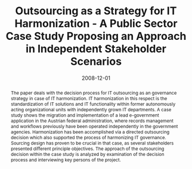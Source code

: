 ---
abstract: The paper deals with the decision process for IT outsourcing as an governance
  strategy in case of IT harmonization. IT harmonization in this respect is the standardization
  of IT solutions and IT functionality within former autonomously acting organizational
  units with independently grown IT departments. A case study shows the migration
  and implementation of a lead e-government application in the Austrian federal administration,
  where records management and workflows previously have been operated independently
  in the government agencies. Harmonization has been accomplished via a directed outsourcing
  decision which also supported the process of harmonizing IT governance. Sourcing
  design has proven to be crucial in that case, as several stakeholders presented
  different principle objectives. The approach of the outsourcing decision within
  the case study is analyzed by examination of the decision process and interviewing
  key persons of the project.
authors:
- Christian Sterba
- Thomas Grechenig
- Martin Pazderka
date: '2008-12-01'
featured: false
links:
- name: Publik
  url: https://publik.tuwien.ac.at/showentry.php?ID=171842&lang=1
publication_types:
- '0'
publishDate: '2008-12-01'
title: Outsourcing as a Strategy for IT Harmonization - A Public Sector Case Study
  Proposing an Approach in Independent Stakeholder Scenarios
url_pdf: ''
---